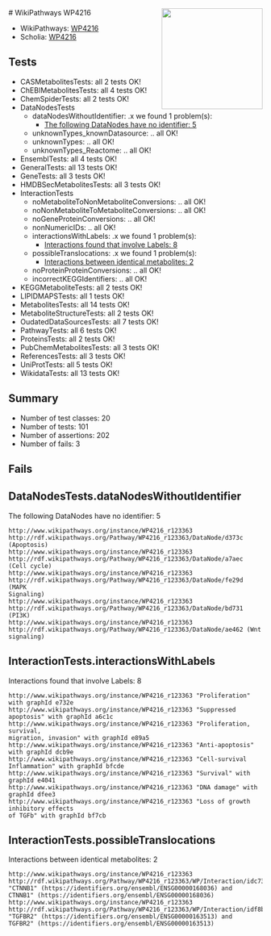 <img style="float: right; width: 200px" src="https://upload.wikimedia.org/wikipedia/commons/thumb/8/83/Wplogo_with_text_500.png/640px-Wplogo_with_text_500.png" />
# WikiPathways WP4216

* WikiPathways: [WP4216](https://new.wikipathways.org/pathways/WP4216)
* Scholia: [WP4216](https://scholia.toolforge.org/wikipathways/WP4216)
## Tests
* CASMetabolitesTests: all 2 tests OK!
* ChEBIMetabolitesTests: all 4 tests OK!
* ChemSpiderTests: all 2 tests OK!
* DataNodesTests
    * dataNodesWithoutIdentifier: .x we found 1 problem(s):
        * [The following DataNodes have no identifier: 5](#d2d32fa4)
    * unknownTypes_knownDatasource: .. all OK!
    * unknownTypes: .. all OK!
    * unknownTypes_Reactome: .. all OK!
* EnsemblTests: all 4 tests OK!
* GeneralTests: all 13 tests OK!
* GeneTests: all 3 tests OK!
* HMDBSecMetabolitesTests: all 3 tests OK!
* InteractionTests
    * noMetaboliteToNonMetaboliteConversions: .. all OK!
    * noNonMetaboliteToMetaboliteConversions: .. all OK!
    * noGeneProteinConversions: .. all OK!
    * nonNumericIDs: .. all OK!
    * interactionsWithLabels: .x we found 1 problem(s):
        * [Interactions found that involve Labels: 8](#630d267f)
    * possibleTranslocations: .x we found 1 problem(s):
        * [Interactions between identical metabolites: 2](#d59038c5)
    * noProteinProteinConversions: .. all OK!
    * incorrectKEGGIdentifiers: .. all OK!
* KEGGMetaboliteTests: all 2 tests OK!
* LIPIDMAPSTests: all 1 tests OK!
* MetabolitesTests: all 14 tests OK!
* MetaboliteStructureTests: all 2 tests OK!
* OudatedDataSourcesTests: all 7 tests OK!
* PathwayTests: all 6 tests OK!
* ProteinsTests: all 2 tests OK!
* PubChemMetabolitesTests: all 3 tests OK!
* ReferencesTests: all 3 tests OK!
* UniProtTests: all 5 tests OK!
* WikidataTests: all 13 tests OK!


## Summary

* Number of test classes: 20
* Number of tests: 101
* Number of assertions: 202
* Number of fails: 3

## Fails

<a name="d2d32fa4" />

## DataNodesTests.dataNodesWithoutIdentifier

The following DataNodes have no identifier: 5
```
http://www.wikipathways.org/instance/WP4216_r123363 http://rdf.wikipathways.org/Pathway/WP4216_r123363/DataNode/d373c (Apoptosis)
http://www.wikipathways.org/instance/WP4216_r123363 http://rdf.wikipathways.org/Pathway/WP4216_r123363/DataNode/a7aec (Cell cycle)
http://www.wikipathways.org/instance/WP4216_r123363 http://rdf.wikipathways.org/Pathway/WP4216_r123363/DataNode/fe29d (MAPK
Signaling)
http://www.wikipathways.org/instance/WP4216_r123363 http://rdf.wikipathways.org/Pathway/WP4216_r123363/DataNode/bd731 (PI3K)
http://www.wikipathways.org/instance/WP4216_r123363 http://rdf.wikipathways.org/Pathway/WP4216_r123363/DataNode/ae462 (Wnt signaling)
```

<a name="630d267f" />

## InteractionTests.interactionsWithLabels

Interactions found that involve Labels: 8
```
http://www.wikipathways.org/instance/WP4216_r123363 "Proliferation" with graphId e732e
http://www.wikipathways.org/instance/WP4216_r123363 "Suppressed apoptosis" with graphId a6c1c
http://www.wikipathways.org/instance/WP4216_r123363 "Proliferation, survival, 
migration, invasion" with graphId e89a5
http://www.wikipathways.org/instance/WP4216_r123363 "Anti-apoptosis" with graphId dcb9e
http://www.wikipathways.org/instance/WP4216_r123363 "Cell-survival
Inflammation" with graphId bfcde
http://www.wikipathways.org/instance/WP4216_r123363 "Survival" with graphId e4041
http://www.wikipathways.org/instance/WP4216_r123363 "DNA damage" with graphId dfee3
http://www.wikipathways.org/instance/WP4216_r123363 "Loss of growth
inhibitory effects 
of TGFb" with graphId bf7cb
```

<a name="d59038c5" />

## InteractionTests.possibleTranslocations

Interactions between identical metabolites: 2
```
http://www.wikipathways.org/instance/WP4216_r123363 http://rdf.wikipathways.org/Pathway/WP4216_r123363/WP/Interaction/idc73866bf "CTNNB1" (https://identifiers.org/ensembl/ENSG00000168036) and 
CTNNB1" (https://identifiers.org/ensembl/ENSG00000168036)
http://www.wikipathways.org/instance/WP4216_r123363 http://rdf.wikipathways.org/Pathway/WP4216_r123363/WP/Interaction/idf8bbee9d "TGFBR2" (https://identifiers.org/ensembl/ENSG00000163513) and 
TGFBR2" (https://identifiers.org/ensembl/ENSG00000163513)
```


